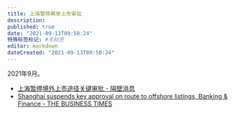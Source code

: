 ```yaml
---
title: 上海暂停离岸上市审批
description:
published: true
date: "2021-09-13T09:50:24"
特殊标签标记: #无标签
editor: markdown
dateCreated: "2021-09-13T09:50:24"
---
```


2021年9月。

+ [上海暂停境外上市途径关键审批 - 隔壁消息](https://web.archive.org/web/20210913015132/https://www.gebinews.com/finance/157471.html)
+ [Shanghai suspends key approval on route to offshore listings, Banking & Finance - THE BUSINESS TIMES](https://www.businesstimes.com.sg/banking-finance/shanghai-suspends-key-approval-on-route-to-offshore-listings)
